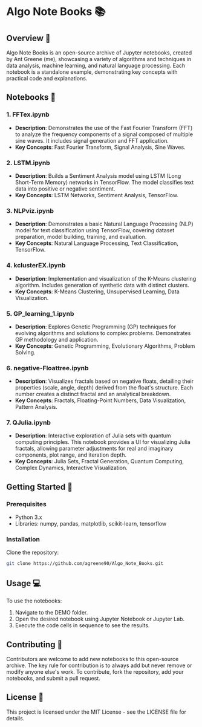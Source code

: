 # Algo Note Books 📚

## Overview 🌟

Algo Note Books is an open-source archive of Jupyter notebooks, created by Ant Greene (me), showcasing a variety of algorithms and techniques in data analysis, machine learning, and natural language processing. Each notebook is a standalone example, demonstrating key concepts with practical code and explanations.

## Notebooks 📓

### 1. FFTex.ipynb
- **Description**: Demonstrates the use of the Fast Fourier Transform (FFT) to analyze the frequency components of a signal composed of multiple sine waves. It includes signal generation and FFT application.
- **Key Concepts**: Fast Fourier Transform, Signal Analysis, Sine Waves.

### 2. LSTM.ipynb
- **Description**: Builds a Sentiment Analysis model using LSTM (Long Short-Term Memory) networks in TensorFlow. The model classifies text data into positive or negative sentiment.
- **Key Concepts**: LSTM Networks, Sentiment Analysis, TensorFlow.

### 3. NLPviz.ipynb
- **Description**: Demonstrates a basic Natural Language Processing (NLP) model for text classification using TensorFlow, covering dataset preparation, model building, training, and evaluation.
- **Key Concepts**: Natural Language Processing, Text Classification, TensorFlow.

### 4. kclusterEX.ipynb
- **Description**: Implementation and visualization of the K-Means clustering algorithm. Includes generation of synthetic data with distinct clusters.
- **Key Concepts**: K-Means Clustering, Unsupervised Learning, Data Visualization.

### 5. GP_learning_1.ipynb
- **Description**: Explores Genetic Programming (GP) techniques for evolving algorithms and solutions to complex problems. Demonstrates GP methodology and application.
- **Key Concepts**: Genetic Programming, Evolutionary Algorithms, Problem Solving.

### 6. negative-Floattree.ipynb
- **Description**: Visualizes fractals based on negative floats, detailing their properties (scale, angle, depth) derived from the float's structure. Each number creates a distinct fractal and an analytical breakdown.
- **Key Concepts**: Fractals, Floating-Point Numbers, Data Visualization, Pattern Analysis.

### 7. QJulia.ipynb
- **Description**: Interactive exploration of Julia sets with quantum computing principles. This notebook provides a UI for visualizing Julia fractals, allowing parameter adjustments for real and imaginary components, plot range, and iteration depth.
- **Key Concepts**: Julia Sets, Fractal Generation, Quantum Computing, Complex Dynamics, Interactive Visualization.


## Getting Started 🚀

### Prerequisites
- Python 3.x
- Libraries: numpy, pandas, matplotlib, scikit-learn, tensorflow

### Installation
Clone the repository: 
```bash
git clone https://github.com/agreene90/Algo_Note_Books.git
```


## Usage 💻
To use the notebooks:
1. Navigate to the DEMO folder.
2. Open the desired notebook using Jupyter Notebook or Jupyter Lab.
3. Execute the code cells in sequence to see the results.

## Contributing 🤝
Contributors are welcome to add new notebooks to this open-source archive. The key rule for contribution is to always add but never remove or modify anyone else's work. To contribute, fork the repository, add your notebooks, and submit a pull request.

## License 📄
This project is licensed under the MIT License - see the LICENSE file for details.
